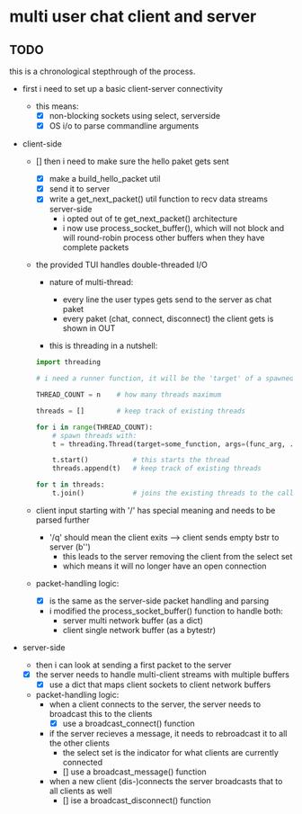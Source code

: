 # multi user chat client and server

## TODO

this is a chronological stepthrough of the process.

* first i need to set up a basic client-server connectivity
    - this means:
        - [x]   non-blocking sockets using select, serverside
        - [x]   OS i/o to parse commandline arguments

* client-side 
    - [] then i need to make sure the hello paket gets sent
        - [x] make a build_hello_packet util
        - [x] send it to server
        - [x] write a get_next_packet() util function to recv data streams server-side
            - i opted out of te get_next_packet() architecture
            - i now use process_socket_buffer(), which will not block and
            will round-robin process other buffers when they have complete packets
    - the provided TUI handles double-threaded I/O
        - nature of multi-thread:
            - every line the user types gets send to the server as chat paket
            - every paket (chat, connect, disconnect) the client gets is shown in OUT
        
        - this is threading in a nutshell:

        ```python
        import threading

        # i need a runner function, it will be the 'target' of a spawned thread
        
        THREAD_COUNT = n    # how many threads maximum
        
        threads = []        # keep track of existing threads      
        
        for i in range(THREAD_COUNT):
            # spawn threads with:
            t = threading.Thread(target=some_function, args=(func_arg, ...))

            t.start()           # this starts the thread
            threads.append(t)   # keep track of existing threads

        for t in threads:
            t.join()            # joins the existing threads to the calling (main) thread
        ```
        
    - client input starting with '/' has special meaning and needs to be parsed further
        - '/q' should mean the client exits --> client sends empty bstr to server (b'')
            - this leads to the server removing the client from the select set
            - which means it will no longer have an open connection
    - packet-handling logic:
        - [x] is the same as the server-side packet handling and parsing
        - i modified the process_socket_buffer() function to handle both:
            - server multi network buffer (as a dict)
            - client single network buffer (as a bytestr)

* server-side
    - then i can look at sending a first packet to the server
    - [x] the server needs to handle multi-client streams with multiple buffers
        - [x] use a dict that maps client sockets to client network buffers
    - packet-handling logic:
        - when a client connects to the server, the server needs to broadcast this to the clients
            - [x] use a broadcast_connect() function 
        - if the server recieves a message, it needs to rebroadcast it to all the other clients
            - the select set is the indicator for what clients are currently connected
            - [] use a broadcast_message() function
        - when a new client (dis-)connects the server broadcasts that to all clients as well
            - [] ise a broadcast_disconnect() function


